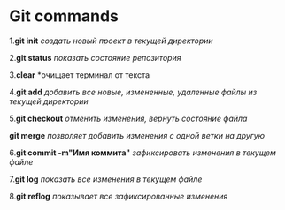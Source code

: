# Git commands

1.**git init** *создать новый проект в текущей директории*

2.**git status** *показать состояние репозитория*

3.**clear** *очищает терминал от текста

4.**git add** *добавить все новые, измененные, удаленные файлы из текущей директории*

5.**git checkout** *отменить изменения, вернуть состояние файла*

**git merge** *позволяет добавить изменения с одной ветки на другую*

6.**git commit -m"Имя коммита"** *зафиксировать изменения в текущем файле*

7.**git log** *показать все изменения в текущем файле*


8.**git reflog** *показывает все зафиксированные изменения*
